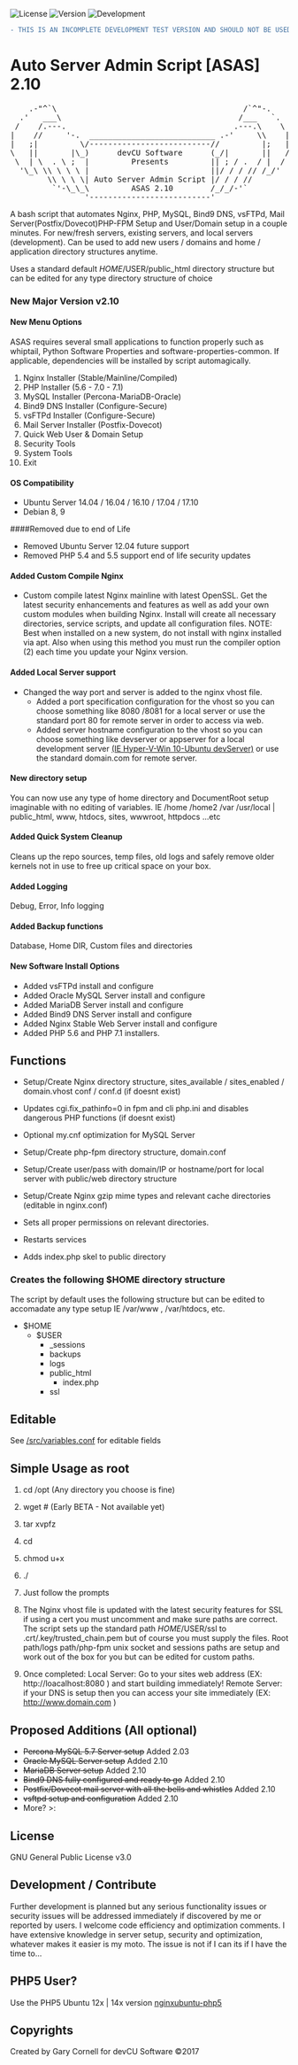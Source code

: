 ![License](https://img.shields.io/badge/License-GNUv3-blue.svg)  ![Version](https://img.shields.io/badge/Version-2.10-blue.svg)  ![Development](https://img.shields.io/badge/Development-Active-blue.svg)

```diff
- THIS IS AN INCOMPLETE DEVELOPMENT TEST VERSION AND SHOULD NOT BE USED IN ANY ENVIRONMENT YET!!!
```
# Auto Server Admin Script [ASAS] 2.10

<pre>
    .-"^`\                                        /`^"-.
  .'   ___\                                      /___   `.
 /    /.---.                                    .---.\    \
|    //     '-.  ___________________________ .-'     \\    |
|   ;|         \/--------------------------//         |;   |
\   ||       |\_)      devCU Software      (_/|       ||   /
 \  | \  . \ ;  |         Presents         || ; / .  / |  /
  '\_\ \\ \ \ \ |                          ||/ / / // /_/'
        \\ \ \ \| Auto Server Admin Script |/ / / //
         `'-\_\_\         ASAS 2.10        /_/_/-'`
                '--------------------------'
</pre>

A bash script that automates Nginx, PHP, MySQL, Bind9 DNS, vsFTPd, Mail Server(Postfix/Dovecot)PHP-FPM Setup and User/Domain setup in a couple minutes. For new/fresh servers, existing servers, and local servers (development). Can be used to add new users / domains and home / application directory structures anytime.

Uses a standard default $HOME/$USER/public_html directory structure but can be edited for any type directory structure of choice

### New Major Version v2.10

#### New Menu Options

ASAS requires several small applications to function properly such as whiptail, Python Software Properties and software-properties-common.
If applicable, dependencies will be installed by script automagically.

  1. Nginx Installer (Stable/Mainline/Compiled)
  2. PHP Installer (5.6 - 7.0 - 7.1)
  3. MySQL Installer (Percona-MariaDB-Oracle)
  4. Bind9 DNS Installer (Configure-Secure)
  5. vsFTPd Installer (Configure-Secure)
  6. Mail Server Installer (Postfix-Dovecot)
  7. Quick Web User & Domain Setup
  8. Security Tools
  9. System Tools
  10. Exit
 
#### OS Compatibility
- Ubuntu Server 14.04 / 16.04 / 16.10 / 17.04 / 17.10
- Debian 8, 9

####Removed due to end of Life
- Removed Ubuntu Server 12.04 future support
- Removed PHP 5.4 and 5.5 support end of life security updates
 
#### Added Custom Compile Nginx
- Custom compile latest Nginx mainline with latest OpenSSL. Get the latest security enhancements and features as well as add your own custom modules when building Nginx.
Install will create all necessary directories, service scripts, and update all configuration files.
NOTE: Best when installed on a new system, do not install with nginx installed via apt.
Also when using this method you must run the compiler option (2) each time you update your Nginx version.

#### Added Local Server support
- Changed the way port and server is added to the nginx vhost file. 
  * Added a port specification configuration for the vhost so you can choose something like 8080 /8081 for a local server or use the standard port 80 for remote server in order to access via web.
  * Added server hostname configuration to the vhost so you can choose something like devserver or appserver for a local development server [(IE Hyper-V-Win 10-Ubuntu devServer)](https://github.com/GaryCornell/Win-10-Hyper-V-Ubuntu-16.x-Perfect-Dev-Server) or use the standard domain.com for remote server.

#### New directory setup
You can now use any type of home directory and DocumentRoot setup imaginable with no editing of variables.
IE /home /home2 /var /usr/local | public_html, www, htdocs, sites, wwwroot, httpdocs ...etc
  
#### Added Quick System Cleanup
Cleans up the repo sources, temp files, old logs and safely remove older kernels not in use to free up critical space on your box.  

#### Added Logging
Debug, Error, Info logging

#### Added Backup functions
Database, Home DIR, Custom files and directories

#### New Software Install Options

- Added vsFTPd install and configure
- Added Oracle MySQL Server install and configure
- Added MariaDB Server install and configure
- Added Bind9 DNS Server install and configure
- Added Nginx Stable Web Server install and configure
- Added PHP 5.6 and PHP 7.1 installers. 

## Functions

- Setup/Create Nginx directory structure, sites_available / sites_enabled / domain.vhost conf / conf.d (if doesnt exist)

- Updates cgi.fix_pathinfo=0 in fpm and cli php.ini and disables dangerous PHP functions (if doesnt exist)

- Optional my.cnf optimization for MySQL Server

- Setup/Create php-fpm directory structure, domain.conf

- Setup/Create user/pass with domain/IP or hostname/port for local server with public/web directory structure

- Setup/Create Nginx gzip mime types and relevant cache directories (editable in nginx.conf)

- Sets all proper permissions on relevant directories.

- Restarts services

- Adds index.php skel to public directory


### Creates the following $HOME directory structure

The script by default uses the following structure but can be edited to accomadate any type setup IE /var/www , /var/htdocs, etc.

* $HOME
    * $USER
        * _sessions
        * backups
        * logs
        * public_html
             * index.php
        * ssl
        
        
## Editable

See [/src/variables.conf](https://raw.githubusercontent.com/GaryCornell/ASAS/master/src/variables.conf) for editable fields

## Simple Usage as root

1. cd /opt  (Any directory you choose is fine)

2. wget # (Early BETA - Not available yet)

3. tar xvpfz 

4. cd 

5. chmod u+x 

6. ./

7. Just follow the prompts

8. The Nginx vhost file is updated with the latest security features for SSL if using a cert you must uncomment and make sure paths are correct. The script sets up the standard path $HOME/$USER/ssl to .crt/.key/trusted_chain.pem but of course you must supply the files. Root path/logs path/php-fpm unix socket and sessions paths are setup and work out of the box for you but can be edited for custom paths.

9. Once completed:
Local Server: Go to your sites web address (EX: http://loacalhost:8080 ) and start building immediately!
Remote Server: if your DNS is setup then you can access your site immediately (EX: http://www.domain.com )

## Proposed Additions (All optional)
- ~~Percona MySQL 5.7 Server setup~~ Added 2.03
- ~~Oracle MySQL Server setup~~ Added 2.10
- ~~MariaDB Server setup~~ Added 2.10
- ~~Bind9 DNS fully configured and ready to go~~ Added 2.10
- ~~Postfix/Dovecot mail server with all the bells and whistles~~ Added 2.10
- ~~vsftpd setup and configuration~~ Added 2.10
- More? >:

## License

GNU General Public License v3.0

## Development / Contribute

Further development is planned but any serious functionality issues or security issues will be addressed immediately if discovered by me or reported by users. I welcome code efficiency and optimization comments. I have extensive knowledge in server setup, security and optimization, whatever makes it easier is my moto. The issue is not if I can its if I have the time to...

## PHP5 User?

Use the PHP5 Ubuntu 12x | 14x version [nginxubuntu-php5](https://github.com/GaryCornell/nginxubuntu-php5)

## Copyrights

Created by Gary Cornell for devCU Software ©2017
